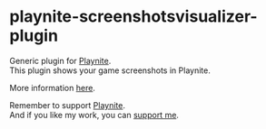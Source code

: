# playnite-screenshotsvisualizer-plugin
Generic plugin for [Playnite](https://playnite.link).  
This plugin shows your game screenshots in Playnite. 

More information [here](https://playnite.link/forum/thread-514.html).

Remember to support [Playnite](https://www.patreon.com/playnite).  
And if you like my work, you can [support me](https://www.paypal.me/lacro59).
